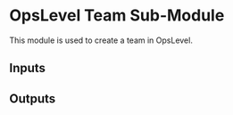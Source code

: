 # OpsLevel Team Sub-Module

This module is used to create a team in OpsLevel.

## Inputs

## Outputs
